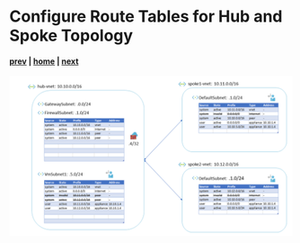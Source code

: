 # Configure Route Tables for Hub and Spoke Topology

#### [prev](./21.md) | [home](../welcome.md) | [next](./23.md)

![slide 22](/png/configure-route-tables-for-hub-and-spoke-topology/22.png)
